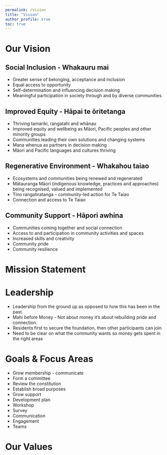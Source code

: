 ```yaml
---
permalink: /vision
title: "Vision"
author_profile: true
toc: true
---
```


# Our Vision

## Social Inclusion - Whakauru mai

* Greater sense of belonging, acceptance and inclusion
* Equal access to opportunity
* Self-determination and influencing decision making
* Meaningful participation in society through and by diverse communities
  
## Improved Equity - Hāpai te ōritetanga

* Thriving tamariki, rangatahi and whānau
* Improved equity and wellbeing as Māori, Pacific peoples and other minority groups
* Communities leading their own solutions and changing systems
* Mana whenua as partners in decision making
* Māori and Pacific languages and cultures thriving

## Regenerative Environment - Whakahou taiao

* Ecosystems and communities being renewed and regenerated
* Mātauranga Māori (indigenous knowledge, practices and approaches) being recognised, valued and implemented
* Tino rangatiratanga – community-led action for Te Taiao
* Connection and access to Te Taiao

## Community Support - Hāpori awhina

* Communities coming together and social connection
* Access to and participation in community activities and spaces
* Increased skills and creativity
* Community pride
* Community resilience

# Mission Statement

# Leadership

* Leadership from the ground up as opposed to how this has been in the past.
* Mahi before Money - Not about money it’s about rebuilding pride and connection.
* Residents first to secure the foundation, then other participants can join
* Need to be clear on what the community wants so money gets spent in the right areas

# Goals & Focus Areas

* Grow membership - communicate
* Form a committee
* Review the constitution
* Establish broad purposes
* Grow support
* Development plan
* Workshop
* Survey
* Communication
* Engagement
* Teams

# Our Values